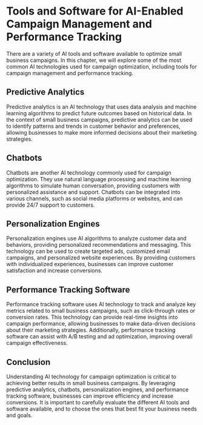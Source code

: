 Tools and Software for AI-Enabled Campaign Management and Performance Tracking
================================================================================================================================================

There are a variety of AI tools and software available to optimize small business campaigns. In this chapter, we will explore some of the most common AI technologies used for campaign optimization, including tools for campaign management and performance tracking.

Predictive Analytics
--------------------

Predictive analytics is an AI technology that uses data analysis and machine learning algorithms to predict future outcomes based on historical data. In the context of small business campaigns, predictive analytics can be used to identify patterns and trends in customer behavior and preferences, allowing businesses to make more informed decisions about their marketing strategies.

Chatbots
--------

Chatbots are another AI technology commonly used for campaign optimization. They use natural language processing and machine learning algorithms to simulate human conversation, providing customers with personalized assistance and support. Chatbots can be integrated into various channels, such as social media platforms or websites, and can provide 24/7 support to customers.

Personalization Engines
-----------------------

Personalization engines use AI algorithms to analyze customer data and behaviors, providing personalized recommendations and messaging. This technology can be used to create targeted ads, customized email campaigns, and personalized website experiences. By providing customers with individualized experiences, businesses can improve customer satisfaction and increase conversions.

Performance Tracking Software
-----------------------------

Performance tracking software uses AI technology to track and analyze key metrics related to small business campaigns, such as click-through rates or conversion rates. This technology can provide real-time insights into campaign performance, allowing businesses to make data-driven decisions about their marketing strategies. Additionally, performance tracking software can assist with A/B testing and ad optimization, improving overall campaign effectiveness.

Conclusion
----------

Understanding AI technology for campaign optimization is critical to achieving better results in small business campaigns. By leveraging predictive analytics, chatbots, personalization engines, and performance tracking software, businesses can improve efficiency and increase conversions. It is important to carefully evaluate the different AI tools and software available, and to choose the ones that best fit your business needs and goals.
